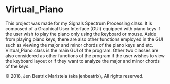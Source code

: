 # Virtual_Piano
This project was made for my Signals Spectrum Processing class. It is composed of a Graphical User Interface (GUI) equipped with piano keys if the user wish to play the piano only using the keyboard or mouse. Aside from playing piano keys, there are also other functions employed in the GUI such as viewing the major and minor chords of the piano keys and etc. Virtual_Piano.class is the main GUI of the program. Other two classes are also considered as other functions of the program if the user wishes to view the keyboard layout or if they want to analyze the major and minor chords of the keys.

© 2018, Jen Beatrix Maristela (aka jenbeatrix), All rights reserved.
